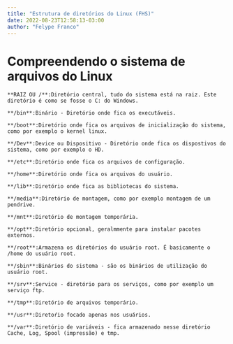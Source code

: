 ```yaml
---
title: "Estrutura de diretórios do Linux (FHS)"
date: 2022-08-23T12:58:13-03:00
author: "Felype Franco"
---
```

# Compreendendo o sistema de arquivos do Linux
`**RAIZ OU /**:Diretório central, tudo do sistema está na raiz. Este diretório é como se fosse o C: do Windows.`

`**/bin**:Binário - Diretório onde fica os executáveis.`

`**/boot**:Diretório onde fica os arquivos de inicialização do sistema, como por exemplo o kernel linux.`

`**/Dev**:Device ou Dispositivo - Diretório onde fica os dispostivos do sistema, como por exemplo o HD.`

`**/etc**:Diretório onde fica os arquivos de configuração.`

`**/home**:Diretório onde fica os arquivos do usuário.`

`**/lib**:Diretório onde fica as bibliotecas do sistema.`

`**/media**:Diretório de montagem, como por exemplo montagem de um pendrive.`

`**/mnt**:Diretório de montagem temporária.`

`**/opt**:Diretório opcional, geralmmente para instalar pacotes externos.`

`**/root**:Armazena os diretórios do usuário root. É basicamente o /home do usuário root.`

`**/sbin**:Binários do sistema - são os binários de utilização do usuário root.`

`**/srv**:Service - diretório para os serviços, como por exemplo um serviço ftp.`

`**/tmp**:Diretório de arquivos temporário.`

`**/usr**:Diretoŕio focado apenas nos usuários.`

`**/var**:Diretório de variáveis - fica armazenado nesse diretório Cache, Log, Spool (impressão) e tmp.` 

